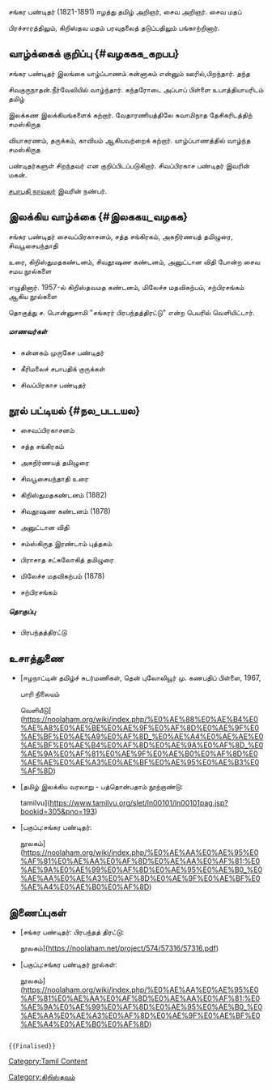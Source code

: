 சங்கர பண்டிதர் (1821-1891) ஈழத்து தமிழ் அறிஞர், சைவ அறிஞர். சைவ மதப்
பிரச்சாரத்திலும், கிறிஸ்தவ மதம் பரவுதலைத் தடுப்பதிலும் பங்காற்றினார்.

## வாழ்க்கைக் குறிப்பு {#வழககக_கறபப}

சங்கர பண்டிதர் இலங்கை யாழ்ப்பாணம் சுன்னாகம் என்னும் ஊரில்,பிறந்தார். தந்த
சிவகுருநாதன்.நீர்வேலியில் வாழ்ந்தார். கந்தரோடை அப்பாப் பிள்ளை உபாத்தியாயரிடம் தமிழ்
இலக்கண இலக்கியங்களைக் கற்றார். வேதாரணியத்திலே சுவாமிநாத தேசிகரிடத்திற் சமஸ்கிருத
வியாகரணம், தருக்கம், காவியம் ஆகியவற்றைக் கற்றார். யாழ்ப்பாணத்தில் வாழ்ந்த சமஸ்கிருத
பண்டிதர்களுள் சிறந்தவர் என குறிப்பிடப்படுகிறார். சிவப்பிரகாச பண்டிதர் இவரின் மகன்.
[சபாபதி நாவலர](சபாபதி_நாவலர் "wikilink")் இவரின் நண்பர்.

## இலக்கிய வாழ்க்கை {#இலககய_வழகக}

சங்கர பண்டிதர் சைவப்பிரகாசனம், சத்த சங்கிரகம், அகநிர்ணயத் தமிழுரை, சிவபூசையந்தாதி
உரை, கிறிஸ்துமதகண்டனம், சிவதூஷண கண்டனம், அனுட்டான விதி போன்ற சைவ சமய நூல்களை
எழுதினார். 1957-ல் கிறிஸ்தவமத கண்டனம், மிலேச்ச மதவிகற்பம், சற்பிரசங்கம் ஆகிய நூல்களை
தொகுத்து ச. பொன்னுசாமி "சங்கரர் பிரபந்தத்திரட்டு" என்ற பெயரில் வெளியிட்டார்.

##### மாணவர்கள்

-   சுன்னகம் முருகேச பண்டிதர்
-   கீரிமலைச் சபாபதிக் குருக்கள்
-   சிவப்பிரகாச பண்டிதர்

## நூல் பட்டியல் {#நல_படடயல}

-   சைவப்பிரகாசனம்
-   சத்த சங்கிரகம்
-   அகநிர்ணயத் தமிழுரை
-   சிவபூசையந்தாதி உரை
-   கிறிஸ்துமதகண்டனம் (1882)
-   சிவதூஷண கண்டனம் (1878)
-   அனுட்டான விதி
-   சம்ஸ்கிருத இரண்டாம் புத்தகம்
-   பிராசாத சட்சுலோகித் தமிழுரை
-   மிலேச்ச மதவிகற்பம் (1878)
-   சற்பிரசங்கம்

##### தொகுப்பு

-   பிரபந்தத்திரட்டு

## உசாத்துணை

-   [ஈழநாட்டின் தமிழ்ச் சுடர்மணிகள், தென் புலோலியூர் மு. கணபதிப் பிள்ளை, 1967,
    பாரி நிலையம்
    வெளியீடு](https://noolaham.org/wiki/index.php/%E0%AE%88%E0%AE%B4%E0%AE%A8%E0%AE%BE%E0%AE%9F%E0%AF%8D%E0%AE%9F%E0%AE%BF%E0%AE%A9%E0%AF%8D_%E0%AE%A4%E0%AE%AE%E0%AE%BF%E0%AE%B4%E0%AF%8D%E0%AE%9A%E0%AF%8D_%E0%AE%9A%E0%AF%81%E0%AE%9F%E0%AE%B0%E0%AF%8D%E0%AE%AE%E0%AE%A3%E0%AE%BF%E0%AE%95%E0%AE%B3%E0%AF%8D)
-   [தமிழ் இலக்கிய வரலாறு - பத்தொன்பதாம் நூற்றாண்டு:
    tamilvu](https://www.tamilvu.org/slet/ln00101/ln00101pag.jsp?bookid=305&pno=193)
-   [பகுப்பு:சங்கர பண்டிதர்:
    நூலகம்](https://noolaham.org/wiki/index.php/%E0%AE%AA%E0%AE%95%E0%AF%81%E0%AE%AA%E0%AF%8D%E0%AE%AA%E0%AF%81:%E0%AE%9A%E0%AE%99%E0%AF%8D%E0%AE%95%E0%AE%B0_%E0%AE%AA%E0%AE%A3%E0%AF%8D%E0%AE%9F%E0%AE%BF%E0%AE%A4%E0%AE%B0%E0%AF%8D)

## இணைப்புகள்

-   [சங்கர பண்டிதர்: பிரபந்தத் திரட்டு:
    நூலகம்](https://noolaham.net/project/574/57316/57316.pdf)
-   [பகுப்பு:சங்கர பண்டிதர் நூல்கள்:
    நூலகம்](https://noolaham.org/wiki/index.php/%E0%AE%AA%E0%AE%95%E0%AF%81%E0%AE%AA%E0%AF%8D%E0%AE%AA%E0%AF%81:%E0%AE%9A%E0%AE%99%E0%AF%8D%E0%AE%95%E0%AE%B0_%E0%AE%AA%E0%AE%A3%E0%AF%8D%E0%AE%9F%E0%AE%BF%E0%AE%A4%E0%AE%B0%E0%AF%8D)

```{=mediawiki}
{{Finalised}}
```
[Category:Tamil Content](Category:Tamil_Content "wikilink")
[Category:கிறிஸ்தவம்](Category:கிறிஸ்தவம் "wikilink")
